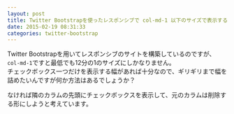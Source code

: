 ```yaml
---
layout: post
title: Twitter Bootstrapを使ったレスポンシブで col-md-1 以下のサイズで表示する方法
date: 2015-02-19 08:31:33
categories: twitter-bootstrap
---
```

<p>Twitter Bootstrapを用いてレスポンシブのサイトを構築しているのですが、<br>
<code>col-md-1</code>ですと最低でも12分の1のサイズにしかなりません。<br>
チェックボックス一つだけを表示する幅があれば十分なので、ギリギリまで幅を詰めたいんですが何か方法はあるでしょうか？</p>

<p>なければ隣のカラムの先頭にチェックボックスを表示して、元のカラムは削除する形にしようと考えています。</p>

